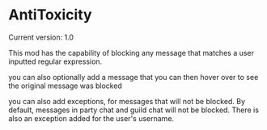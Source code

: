 # AntiToxicity

Current version: 1.0

This mod has the capability of blocking any message that matches a user inputted regular expression.

you can also optionally add a message that you can then hover over to see the original message was blocked

you can also add exceptions, for messages that will not be blocked. 
By default, messages in party chat and guild chat will not be blocked.
There is also an exception added for the user's username.
